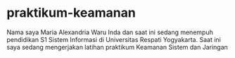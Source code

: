 # praktikum-keamanan
Nama saya Maria Alexandria Waru Inda dan saat ini sedang menempuh pendidikan S1 Sistem Informasi di Universitas Respati Yogyakarta. Saat ini saya sedang mengerjakan latihan praktikum Keamanan Sistem dan Jaringan
